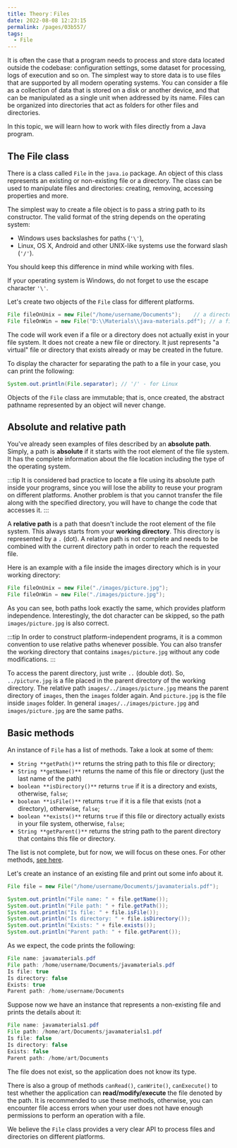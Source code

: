 ```yaml
---
title: Theory：Files
date: 2022-08-08 12:23:15
permalink: /pages/03b557/
tags:
  - File
---
```

It is often the case that a program needs to process and store data located outside the codebase: configuration settings, some dataset for processing, logs of execution and so on. The simplest way to store data is to use files that are supported by all modern operating systems. You can consider a file as a collection of data that is stored on a disk or another device, and that can be manipulated as a single unit when addressed by its name. Files can be organized into directories that act as folders for other files and directories.

In this topic, we will learn how to work with files directly from a Java program.

## The File class

There is a class called `File` in the `java.io` package. An object of this class represents an existing or non-existing file or a directory. The class can be used to manipulate files and directories: creating, removing, accessing properties and more.

The simplest way to create a file object is to pass a string path to its constructor. The valid format of the string depends on the operating system:

- Windows uses backslashes for paths (`'\'`),
- Linux, OS X, Android and other UNIX-like systems use the forward slash (`'/'`).

You should keep this difference in mind while working with files.

If your operating system is Windows, do not forget to use the escape character `'\'`.

Let's create two objects of the `File` class for different platforms.

```java
File fileOnUnix = new File("/home/username/Documents");    // a directory on a UNIX-like system
File fileOnWin = new File("D:\\Materials\\java-materials.pdf"); // a file on Windows
```

The code will work even if a file or a directory does not actually exist in your file system. It does not create a new file or directory. It just represents "a virtual" file or directory that exists already or may be created in the future.

To display the character for separating the path to a file in your case, you can print the following:

```java
System.out.println(File.separator); // '/' - for Linux
```

Objects of the `File` class are immutable; that is, once created, the abstract pathname represented by an object will never change.

## Absolute and relative path

You've already seen examples of files described by an **absolute path**. Simply, a path is **absolute** if it starts with the root element of the file system. It has the complete information about the file location including the type of the operating system.


:::tip
It is considered bad practice to locate a file using its absolute path inside your programs, since you will lose the ability to reuse your program on different platforms. Another problem is that you cannot transfer the file along with the specified directory, you will have to change the code that accesses it.
:::


A **relative path** is a path that doesn't include the root element of the file system. This always starts from your **working directory**. This directory is represented by a `.` (dot). A relative path is not complete and needs to be combined with the current directory path in order to reach the requested file.

Here is an example with a file inside the images directory which is in your working directory:

```java
File fileOnUnix = new File("./images/picture.jpg");
File fileOnWin = new File("./images/picture.jpg");
```

As you can see, both paths look exactly the same, which provides platform independence. Interestingly, the dot character can be skipped, so the path `images/picture.jpg` is also correct.


:::tip
In order to construct platform-independent programs, it is a common convention to use relative paths whenever possible. You can also transfer the working directory that contains `images/picture.jpg` without any code modifications.
:::


To access the parent directory, just write `..` (double dot). So, `../picture.jpg` is a file placed in the parent directory of the working directory. The relative path `images/../images/picture.jpg` means the parent directory of `images`, then the `images` folder again. And `picture.jpg` is the file inside `images` folder. In general `images/../images/picture.jpg` and `images/picture.jpg` are the same paths.

## Basic methods

An instance of `File` has a list of methods. Take a look at some of them:

- `String **getPath()**` returns the string path to this file or directory;
- `String **getName()**` returns the name of this file or directory (just the last name of the path)
- `boolean **isDirectory()**` returns `true` if it is a directory and exists, otherwise, `false`;
- `boolean **isFile()**` returns `true` if it is a file that exists (not a directory), otherwise, `false`;
- `boolean **exists()**` returns `true` if this file or directory actually exists in your file system, otherwise, `false`;
- `String **getParent()**` returns the string path to the parent directory that contains this file or directory.

The list is not complete, but for now, we will focus on these ones. For other methods, [see here](https://docs.oracle.com/javase/7/docs/api/java/io/File.html).

Let's create an instance of an existing file and print out some info about it.

```java
File file = new File("/home/username/Documents/javamaterials.pdf");

System.out.println("File name: " + file.getName());
System.out.println("File path: " + file.getPath());
System.out.println("Is file: " + file.isFile());
System.out.println("Is directory: " + file.isDirectory());
System.out.println("Exists: " + file.exists());
System.out.println("Parent path: " + file.getParent());
```

As we expect, the code prints the following:

```java
File name: javamaterials.pdf
File path: /home/username/Documents/javamaterials.pdf
Is file: true
Is directory: false
Exists: true
Parent path: /home/username/Documents
```

Suppose now we have an instance that represents a non-existing file and prints the details about it:

```java
File name: javamaterials1.pdf
File path: /home/art/Documents/javamaterials1.pdf
Is file: false
Is directory: false
Exists: false
Parent path: /home/art/Documents
```

The file does not exist, so the application does not know its type.

There is also a group of methods `canRead()`, `canWrite()`, `canExecute()` to test whether the application can **read/modify/execute** the file denoted by the path. It is recommended to use these methods, otherwise, you can encounter file access errors when your user does not have enough permissions to perform an operation with a file.

We believe the `File` class provides a very clear API to process files and directories on different platforms.